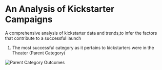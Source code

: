 # An Analysis of Kickstarter Campaigns
A comprehensive analysis of kickstarter data and trends,to infer the factors that contribute to a successful launch

1. The most successful category as it pertains to kickstarters were in the Theater (Parent Category)

![Parent Category Outcomes](Kickstarter-analysis/to/Parent_Category_Outcomes.png)
